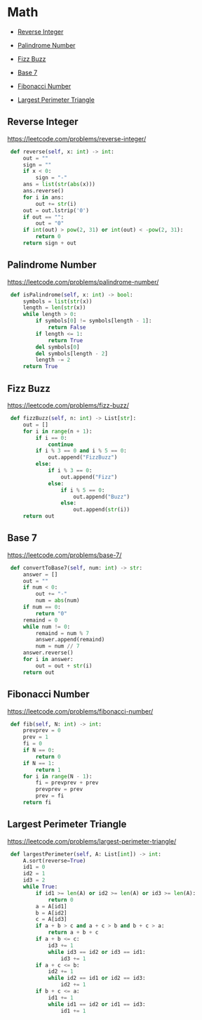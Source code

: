 
# Math


+ [Reverse Integer](#problems/reverse-integer)

+ [Palindrome Number](#problems/palindrome-number)

+ [Fizz Buzz](#problems/fizz-buzz)

+ [Base 7](#problems/base-7)

+ [Fibonacci Number](#problems/fibonacci-number)

+ [Largest Perimeter Triangle](#problems/largest-perimeter-triangle)

## Reverse Integer

https://leetcode.com/problems/reverse-integer/

```python
 def reverse(self, x: int) -> int:
     out = ""
     sign = ""
     if x < 0:
         sign = "-"
     ans = list(str(abs(x)))
     ans.reverse()
     for i in ans:
         out += str(i)
     out = out.lstrip('0')
     if out == "":
         out = "0"
     if int(out) > pow(2, 31) or int(out) < -pow(2, 31):
         return 0
     return sign + out

```

## Palindrome Number

https://leetcode.com/problems/palindrome-number/

```python
 def isPalindrome(self, x: int) -> bool:
     symbols = list(str(x))
     length = len(str(x))
     while length > 0:
         if symbols[0] != symbols[length - 1]:
             return False
         if length <= 1:
             return True
         del symbols[0]
         del symbols[length - 2]
         length -= 2
     return True

```


## Fizz Buzz

https://leetcode.com/problems/fizz-buzz/

```python
 def fizzBuzz(self, n: int) -> List[str]:
     out = []
     for i in range(n + 1):
         if i == 0:
             continue
         if i % 3 == 0 and i % 5 == 0:
             out.append("FizzBuzz")
         else:
             if i % 3 == 0:
                 out.append("Fizz")
             else:
                 if i % 5 == 0:
                     out.append("Buzz")
                 else:
                     out.append(str(i))
     return out


```


## Base 7

https://leetcode.com/problems/base-7/

```python
 def convertToBase7(self, num: int) -> str:
     answer = []
     out = ""
     if num < 0:
         out += "-"
         num = abs(num)
     if num == 0:
         return "0"
     remaind = 0
     while num != 0:
         remaind = num % 7
         answer.append(remaind)
         num = num // 7
     answer.reverse()
     for i in answer:
         out = out + str(i)
     return out
```


## Fibonacci Number

https://leetcode.com/problems/fibonacci-number/

```python
 def fib(self, N: int) -> int:
     prevprev = 0
     prev = 1
     fi = 0
     if N == 0:
         return 0
     if N == 1:
         return 1
     for i in range(N - 1):
         fi = prevprev + prev
         prevprev = prev
         prev = fi
     return fi
```


## Largest Perimeter Triangle

https://leetcode.com/problems/largest-perimeter-triangle/

```python
 def largestPerimeter(self, A: List[int]) -> int:
     A.sort(reverse=True)
     id1 = 0
     id2 = 1
     id3 = 2
     while True:
         if id1 >= len(A) or id2 >= len(A) or id3 >= len(A):
             return 0
         a = A[id1]
         b = A[id2]
         c = A[id3]
         if a + b > c and a + c > b and b + c > a:
             return a + b + c
         if a + b <= c:
             id3 += 1
             while id3 == id2 or id3 == id1:
                 id3 += 1
         if a + c <= b:
             id2 += 1
             while id2 == id1 or id2 == id3:
                 id2 += 1
         if b + c <= a:
             id1 += 1
             while id1 == id2 or id1 == id3:
                 id1 += 1

```

##